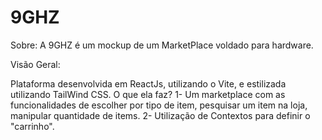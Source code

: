 # 9GHZ

Sobre:
A 9GHZ é um mockup de um MarketPlace voldado para hardware.

Visão Geral:

Plataforma desenvolvida em ReactJs, utilizando o Vite, e estilizada utilizando TailWind CSS.
O que ela faz?
1- Um marketplace com as funcionalidades de escolher por tipo de item, pesquisar um item na loja, manipular quantidade de items.
2- Utilização de Contextos para definir o "carrinho".
